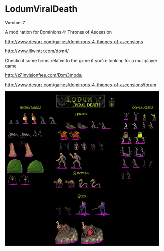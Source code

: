 LodumViralDeath
===============

Version .7

A mod nation for Dominions 4: Thrones of Ascension

http://www.desura.com/games/dominions-4-thrones-of-ascensions

http://www.illwinter.com/dom4/

Checkout some forms related to the game if you're looking for a multiplayer game

http://z7.invisionfree.com/Dom3mods/

http://www.desura.com/games/dominions-4-thrones-of-ascensions/forum

![](https://github.com/Jazzepi/LodumViralDeath/blob/master/LodumViralDeath/lodumsheet.png)
